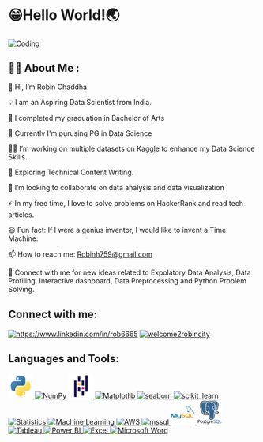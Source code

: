 <h1 align="left">😁Hello World!🌏</h1>

<img align="Center" alt="Coding" width="450" height="300" src="https://media.giphy.com/media/dWesBcTLavkZuG35MI/giphy.gif">

<h2 align="left">👨‍💻 About Me :</h2>

👋 Hi, I’m Robin Chaddha

💡 I am an Aspiring Data Scientist from India.

📖 I completed my graduation in Bachelor of Arts

🏫 Currently I'm purusing PG in Data Science

👷‍♀️ I’m working on multiple datasets on Kaggle to enhance my Data Science Skills.

🌱 Exploring Technical Content Writing.

💞️ I’m looking to collaborate on data analysis and data visualization

⚡ In my free time, I love to solve problems on HackerRank and read tech articles.

😆 Fun fact: If I were a genius inventor, I would like to invent a Time Machine.

📫 How to reach me: Robinh759@gmail.com

🤝 Connect with me for new ideas related to Expolatory Data Analysis, Data Profiling, Interactive dashboard, Data Preprocessing and Python Problem Solving.

<h2 align="left">Connect with me:</h2>
<p align="left">
<a href="https://linkedin.com/in/https://www.linkedin.com/in/rob6665" target="blank"><img align="center" src="https://raw.githubusercontent.com/rahuldkjain/github-profile-readme-generator/master/src/images/icons/Social/linked-in-alt.svg" alt="https://www.linkedin.com/in/rob6665" height="30" width="40" /></a>
<a href="https://instagram.com/welcome2robincity" target="blank"><img align="center" src="https://raw.githubusercontent.com/rahuldkjain/github-profile-readme-generator/master/src/images/icons/Social/instagram.svg" alt="welcome2robincity" height="30" width="40" /></a>
</p>

<h2 align="left">Languages and Tools:</h2>
<p align="left"> 
<a href="https://www.python.org" target="_blank" rel="noreferrer"> <img src="https://raw.githubusercontent.com/devicons/devicon/master/icons/python/python-original.svg" alt="python" width="50" height="50"/> </a> <a href="https://numpy.org/"> <img src="https://camo.githubusercontent.com/c844e844fe08aedc80a137a59df24f6d9eae36946e4d2788e9923b296718c96b/68747470733a2f2f6e756d70792e6f72672f696d616765732f6c6f676f2e737667" title="NumPy" alt="NumPy" width="50" height="50" data-canonical-src="https://numpy.org/images/logo.svg" style="max-width: 100%;"></a> <a href="https://pandas.pydata.org/" target="_blank" rel="noreferrer"> <img src="https://raw.githubusercontent.com/devicons/devicon/2ae2a900d2f041da66e950e4d48052658d850630/icons/pandas/pandas-original.svg" alt="pandas" width="50" height="50"/> </a> <a href="https://matplotlib.org/"> <img src="https://camo.githubusercontent.com/94b3eeefe54011841a85f8cbb7f1181489157d42ae5bff85bcbea1eac3b0050b/68747470733a2f2f6d6174706c6f746c69622e6f72672f737461626c652f5f696d616765732f737068785f676c725f6c6f676f73325f3030312e706e67" title="Matplotlib" alt="Matplotlib" width="50" height="50" data-canonical-src="https://matplotlib.org/stable/_images/sphx_glr_logos2_001.png" style="max-width: 100%;"> </a> <a href="https://seaborn.pydata.org/" target="_blank" rel="noreferrer"> <img src="https://seaborn.pydata.org/_images/logo-mark-lightbg.svg" alt="seaborn" width="50" height="50"/> </a><a href="https://scikit-learn.org/" target="_blank" rel="noreferrer"> <img src="https://upload.wikimedia.org/wikipedia/commons/0/05/Scikit_learn_logo_small.svg" alt="scikit_learn" width="50" height="50"/> </a> <a href="https://www.w3schools.com/statistics/" target="_blank" rel="noreferrer"> <img src="https://cdn.dribbble.com/userupload/4469444/file/original-1d24c5438aca7cc5754e1104ed6a0d99.png?resize=400x0" alt="Statistics" width="60" height="60"/> </a> <a href="https://www.geeksforgeeks.org/machine-learning/" target="_blank" rel="noreferrer"> <img src="https://d2gg9evh47fn9z.cloudfront.net/800px_COLOURBOX30316330.jpg" alt="Machine Learning" width="60" height="60"/> </a> <a href="https://aws.amazon.com/" target="_blank" rel="noreferrer"> <img src="https://camo.githubusercontent.com/d8e86b061293243fb61479cf32569072a765ecd9da7d82cb6ac708b752e2c62f/68747470733a2f2f352e696d696d672e636f6d2f64617461352f53454c4c45522f44656661756c742f323032312f382f4e502f594e2f444e2f333737353937392f6177732d6c6f676f2d353030783530302e706e67" alt="AWS" width="60" height="60"/> </a> <a href="https://www.microsoft.com/en-us/sql-server" target="_blank" rel="noreferrer"> <img src="https://global-uploads.webflow.com/5f8b0a1abe69652278dad51c/60ad31855d774e813c23d35b_microsoft%20sql%20server%20logo.png" alt="mssql" width="50" height="50"/> </a> <a href="https://www.mysql.com/" target="_blank" rel="noreferrer"> <img src="https://raw.githubusercontent.com/devicons/devicon/master/icons/mysql/mysql-original-wordmark.svg" alt="mysql" width="50" height="50"/> </a> <a href="https://www.postgresql.org" target="_blank" rel="noreferrer"> <img src="https://raw.githubusercontent.com/devicons/devicon/master/icons/postgresql/postgresql-original-wordmark.svg" alt="postgresql" width="50" height="50"/> </a> <a href="https://www.tableau.com/" target="_blank" rel="noreferrer"> <img src="https://www.exatosoftware.com/uploads/tablea_logo_1662021296.webp" alt="Tableau" width="60" height="60"/> </a> <a href="https://powerbi.microsoft.com/en-us/desktop/" target="_blank" rel="noreferrer"> <img src="https://upload.wikimedia.org/wikipedia/commons/c/cf/New_Power_BI_Logo.svg" alt="Power BI" width="50" height="50"/> </a> <a href="https://support.microsoft.com/en-au/office/excel-video-training-9bc05390-e94c-46af-a5b3-d7c22f6990bb" target="_blank" rel="noreferrer"> <img src="https://1000logos.net/wp-content/uploads/2020/08/Microsoft-Excel-Logo.png" alt="Excel" width="70" height="50"/> </a> <a href="https://www.microsoft.com/en-us/microsoft-365/word"><img src="https://logos-world.net/wp-content/uploads/2020/03/Microsoft-Word-Logo.png" title="Microsoft Word" alt="Microsoft Word" width="70" height="50" data-canonical-src="https://logos-world.net/wp-content/uploads/2020/03/Microsoft-Word-Logo.png" style="max-width: 100%;"> </a> </p>
